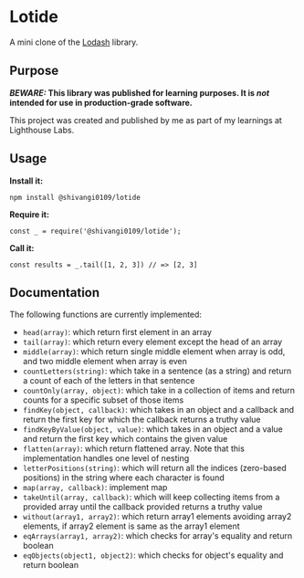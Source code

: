 # Lotide

A mini clone of the [Lodash](https://lodash.com) library.

## Purpose

**_BEWARE:_ This library was published for learning purposes. It is _not_ intended for use in production-grade software.**

This project was created and published by me as part of my learnings at Lighthouse Labs. 

## Usage

**Install it:**

`npm install @shivangi0109/lotide`

**Require it:**

`const _ = require('@shivangi0109/lotide');`

**Call it:**

`const results = _.tail([1, 2, 3]) // => [2, 3]`

## Documentation

The following functions are currently implemented:

* `head(array)`: which return first element in an array
* `tail(array)`: which return every element except the head of an array
* `middle(array)`: which return single middle element when array is odd, and two middle element when array is even
* `countLetters(string)`: which take in a sentence (as a string) and return a count of each of the letters in that sentence
* `countOnly(array, object)`: which take in a collection of items and return counts for a specific subset of those items
* `findKey(object, callback)`: which takes in an object and a callback and return the first key for which the callback returns a truthy value
* `findKeyByValue(object, value)`: which takes in an object and a value and return the first key which contains the given value
* `flatten(array)`: which return flattened array. Note that this implementation handles one level of nesting
* `letterPositions(string)`: which will return all the indices (zero-based positions) in the string where each character is found
* `map(array, callback)`: implement map
* `takeUntil(array, callback)`:  which will keep collecting items from a provided array until the callback provided returns a truthy value
* `without(array1, array2)`: which return array1 elements avoiding array2 elements, if array2 element is same as the array1 element
* `eqArrays(array1, array2)`: which checks for array's equality and return boolean
* `eqObjects(object1, object2)`: which checks for object's equality and return boolean